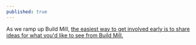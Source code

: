```yaml
---
published: true
---
```


As we ramp up Build Mill, [the easiest way to get involved early is to share ideas for what you'd like to see from Build Mill.](https://agautsc.imaginethat.io/agautsc "Imagine Build Mill")